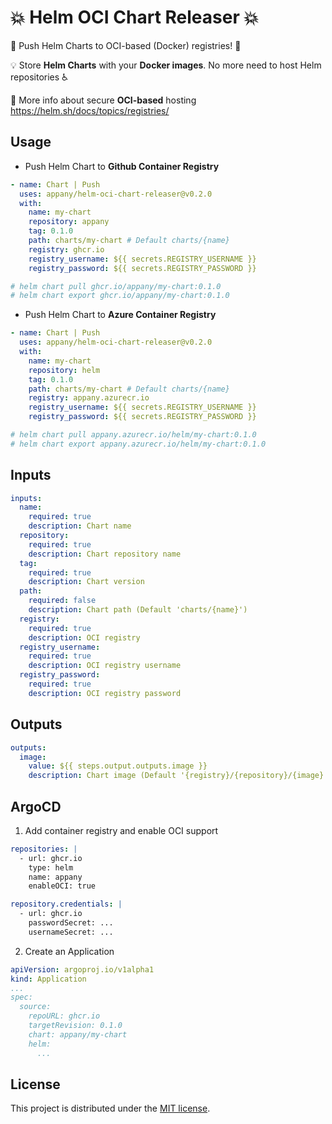# 💥 Helm OCI Chart Releaser 💥

🚀 Push Helm Charts to OCI-based (Docker) registries! 🚀

💡 Store **Helm Charts** with your **Docker images**. No more need to host Helm repositories ♿

📝 More info about secure **OCI-based** hosting https://helm.sh/docs/topics/registries/

## Usage

- Push Helm Chart to **Github Container Registry**

```yaml
- name: Chart | Push
  uses: appany/helm-oci-chart-releaser@v0.2.0
  with:
    name: my-chart
    repository: appany
    tag: 0.1.0
    path: charts/my-chart # Default charts/{name}
    registry: ghcr.io
    registry_username: ${{ secrets.REGISTRY_USERNAME }}
    registry_password: ${{ secrets.REGISTRY_PASSWORD }}

# helm chart pull ghcr.io/appany/my-chart:0.1.0
# helm chart export ghcr.io/appany/my-chart:0.1.0
```

- Push Helm Chart to **Azure Container Registry**
```yaml
- name: Chart | Push
  uses: appany/helm-oci-chart-releaser@v0.2.0
  with:
    name: my-chart
    repository: helm
    tag: 0.1.0
    path: charts/my-chart # Default charts/{name}
    registry: appany.azurecr.io
    registry_username: ${{ secrets.REGISTRY_USERNAME }}
    registry_password: ${{ secrets.REGISTRY_PASSWORD }}

# helm chart pull appany.azurecr.io/helm/my-chart:0.1.0
# helm chart export appany.azurecr.io/helm/my-chart:0.1.0
```

## Inputs

```yaml
inputs:
  name:
    required: true
    description: Chart name
  repository:
    required: true
    description: Chart repository name
  tag:
    required: true
    description: Chart version
  path:
    required: false
    description: Chart path (Default 'charts/{name}')
  registry:
    required: true
    description: OCI registry
  registry_username:
    required: true
    description: OCI registry username
  registry_password:
    required: true
    description: OCI registry password
```

## Outputs

```yaml
outputs:
  image:
    value: ${{ steps.output.outputs.image }}
    description: Chart image (Default '{registry}/{repository}/{image}:{tag}')
```

## ArgoCD

1. Add container registry and enable OCI support
```yaml
repositories: |
  - url: ghcr.io
    type: helm
    name: appany
    enableOCI: true

repository.credentials: |
  - url: ghcr.io
    passwordSecret: ...
    usernameSecret: ...
```

2. Create an Application
```yaml
apiVersion: argoproj.io/v1alpha1
kind: Application
...
spec:
  source:
    repoURL: ghcr.io
    targetRevision: 0.1.0
    chart: appany/my-chart
    helm:
      ...
```

## License

This project is distributed under the [MIT license](LICENSE.md).
